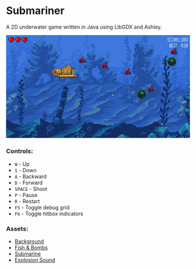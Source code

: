 # Submariner

A 2D underwater game written in Java using LibGDX and Ashley.

![screnshot](assets/screenshot.png)


### Controls:
- ```W``` - Up
- ```S``` - Down
- ```A``` - Backward
- ```D``` - Forward
- ```SPACE``` - Shoot
- ```P``` - Pause
- ```R``` - Restart
- ```F5``` -  Toggle debug grid
- ```F6``` -  Toggle hitbox indicators

### Assets:
- [Background](https://opengameart.org/content/underwater-fantasy)
- [Fish & Bombs](https://opengameart.org/content/underwater-diving-pack)
- [Submarine](https://www.deviantart.com/darth-biomech/art/Submarine-626121234)
- [Explosion Sound](https://opengameart.org/content/boom-pack-1)
